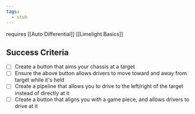 ```yaml
---
tags:
  - stub
---
```


requires 
[[Auto Differential]]
[[Limelight Basics]]

## Success Criteria
- [ ] Create a button that aims your chassis at a target
- [ ] Ensure the above button allows drivers to move toward and away from target while it's held
- [ ] Create a pipeline that allows you to drive to the left/right of the target instead of directly at it
- [ ] Create a button that aligns you with a game piece, and allows drivers to drive at it